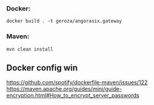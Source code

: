 ### Docker:
`docker build . -t geroza/angorasix.gateway`

### Maven:
`mvn clean install`

## Docker config win
https://github.com/spotify/dockerfile-maven/issues/122
https://maven.apache.org/guides/mini/guide-encryption.html#How_to_encrypt_server_passwords
